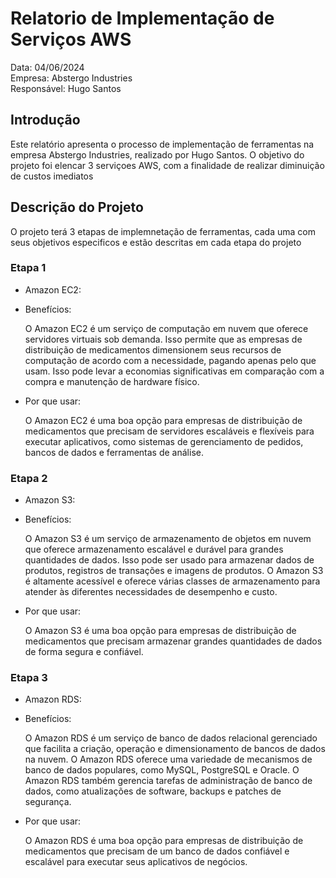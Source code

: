# Relatorio de Implementação de Serviços AWS

Data: 04/06/2024 </br>
Empresa: Abstergo Industries </br>
Responsável: Hugo Santos

## Introdução
  <p>Este relatório apresenta o processo de implementação de ferramentas na empresa Abstergo Industries, realizado por Hugo Santos. O objetivo do projeto foi elencar 3 serviçoes AWS, com a finalidade de realizar diminuição de custos imediatos</p>

## Descrição do Projeto
  <p>O projeto terá 3 etapas de implemnetação de ferramentas, cada uma com seus objetivos especificos e estão descritas em cada etapa do projeto</p>

### Etapa 1

  - Amazon EC2:
  * Benefícios:
    <p>O Amazon EC2 é um serviço de computação em nuvem que oferece servidores virtuais sob demanda. Isso permite que as empresas de distribuição de medicamentos dimensionem seus recursos de computação de acordo com a necessidade, pagando apenas pelo que usam.     Isso pode levar a economias significativas em comparação com a compra e manutenção de hardware físico.</p>
  
  * Por que usar:
    <p>O Amazon EC2 é uma boa opção para empresas de distribuição de medicamentos que precisam de servidores escaláveis ​​e flexíveis para executar aplicativos, como sistemas de gerenciamento de pedidos, bancos de dados e ferramentas de análise.</p>

### Etapa 2 

  - Amazon S3:
  * Benefícios:
    <p> O Amazon S3 é um serviço de armazenamento de objetos em nuvem que oferece armazenamento escalável e durável para grandes quantidades de dados. Isso pode ser usado para armazenar dados de produtos, registros de transações e imagens de produtos. O Amazon S3 é altamente acessível e oferece várias classes de armazenamento para atender às diferentes necessidades de desempenho e custo.</p>
  
  * Por que usar:
    <p>O Amazon S3 é uma boa opção para empresas de distribuição de medicamentos que precisam armazenar grandes quantidades de dados de forma segura e confiável.</p>

### Etapa 3

  - Amazon RDS:
  * Benefícios:
     <p>O Amazon RDS é um serviço de banco de dados relacional gerenciado que facilita a criação, operação e dimensionamento de bancos de dados na nuvem. O Amazon RDS oferece uma variedade de mecanismos de banco de dados populares, como MySQL, PostgreSQL e Oracle. O Amazon RDS também gerencia tarefas de administração de banco de dados, como atualizações de software, backups e patches de segurança.</p>
   
  * Por que usar:
    <p>O Amazon RDS é uma boa opção para empresas de distribuição de medicamentos que precisam de um banco de dados confiável e escalável para executar seus aplicativos de negócios.</p>
